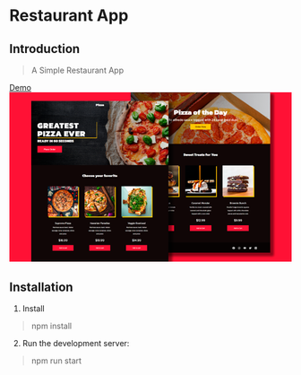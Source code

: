 # Restaurant App

## Introduction

> A Simple Restaurant App


[Demo](https://vhalvarez.github.io/reactjs-restaurant/)
![Pizza Page](src/images/website-pizza.png)

## Installation

1. Install

> npm install 

2. Run the development server:

> npm run start 
